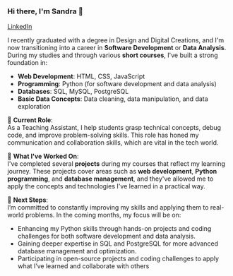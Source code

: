 ### Hi there, I'm Sandra 👋

[LinkedIn](https://www.linkedin.com/in/sandra-b-bb217b120/)


I recently graduated with a degree in  Design and Digital Creations, and I'm now transitioning into a career in **Software Development** or **Data Analysis**. During my studies and through various **short courses**, I've built a strong foundation in:

- **Web Development**: HTML, CSS, JavaScript
- **Programming**: Python (for software development and data analysis)
- **Databases**: SQL, MySQL, PostgreSQL
- **Basic Data Concepts**: Data cleaning, data manipulation, and data exploration


💼 **Current Role**:  
As a Teaching Assistant, I help students grasp technical concepts, debug code, and improve problem-solving skills. 
This role has honed my communication and collaboration skills, which are vital in the tech world.

📂 **What I've Worked On**:  
I've completed several **projects** during my courses that reflect my learning journey. 
These projects cover areas such as **web development**, **Python programming**, and **database management**, 
and they've allowed me to apply the concepts and technologies I've learned in a practical way.

🌱 **Next Steps**:  
I’m committed to constantly improving my skills and applying them to real-world problems. In the coming months, my focus will be on:

- Enhancing my Python skills through hands-on projects and coding challenges for both software development and data analysis.
- Gaining deeper expertise in SQL and PostgreSQL for more advanced database management and optimization.
- Participating in open-source projects and coding challenges to apply what I’ve learned and collaborate with others


